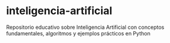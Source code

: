 # inteligencia-artificial
Repositorio educativo sobre Inteligencia Artificial con conceptos fundamentales, algoritmos y ejemplos prácticos en Python
